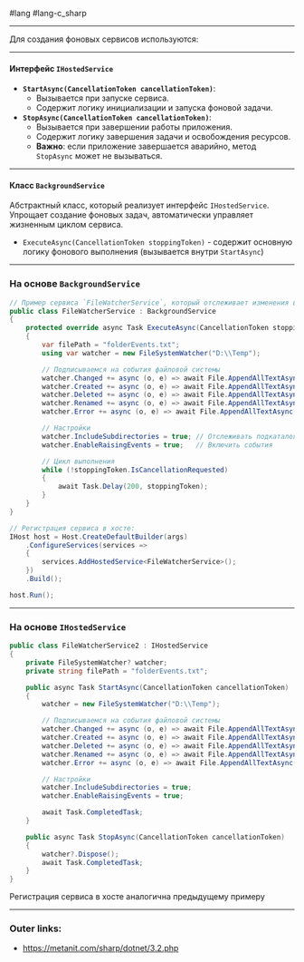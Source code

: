 #lang #lang-c_sharp

---
Для создания фоновых сервисов используются:

---
#### **Интерфейс `IHostedService`**

- **`StartAsync(CancellationToken cancellationToken)`**:
  - Вызывается при запуске сервиса.
  - Содержит логику инициализации и запуска фоновой задачи.
- **`StopAsync(CancellationToken cancellationToken)`**:
  - Вызывается при завершении работы приложения.
  - Содержит логику завершения задачи и освобождения ресурсов.
  - **Важно**: если приложение завершается аварийно, метод `StopAsync` может не вызываться.

---

#### **Класс `BackgroundService`**
Абстрактный класс, который реализует интерфейс `IHostedService`.
Упрощает создание фоновых задач, автоматически управляет жизненным циклом сервиса.

- `ExecuteAsync(CancellationToken stoppingToken)` - содержит основную логику фонового выполнения (вызывается внутри `StartAsync`)



---
### На основе `BackgroundService`
```csharp
// Пример сервиса `FileWatcherService`, который отслеживает изменения в папке:
public class FileWatcherService : BackgroundService
{
    protected override async Task ExecuteAsync(CancellationToken stoppingToken)
    {
        var filePath = "folderEvents.txt";
        using var watcher = new FileSystemWatcher("D:\\Temp");

        // Подписываемся на события файловой системы
        watcher.Changed += async (o, e) => await File.AppendAllTextAsync(filePath, $"{DateTime.Now} Changed: {e.FullPath}\n");
        watcher.Created += async (o, e) => await File.AppendAllTextAsync(filePath, $"{DateTime.Now} Created: {e.FullPath}\n");
        watcher.Deleted += async (o, e) => await File.AppendAllTextAsync(filePath, $"{DateTime.Now} Deleted: {e.FullPath}\n");
        watcher.Renamed += async (o, e) => await File.AppendAllTextAsync(filePath, $"{DateTime.Now} Renamed: {e.OldFullPath} to {e.FullPath}\n");
        watcher.Error += async (o, e) => await File.AppendAllTextAsync(filePath, $"{DateTime.Now} Error: {e.GetException().Message}\n");

        // Настройки
        watcher.IncludeSubdirectories = true; // Отслеживать подкаталоги
        watcher.EnableRaisingEvents = true;   // Включить события

        // Цикл выполнения
        while (!stoppingToken.IsCancellationRequested)
        {
            await Task.Delay(200, stoppingToken);
        }
    }
}
```

```csharp
// Регистрация сервиса в хосте:
IHost host = Host.CreateDefaultBuilder(args)
    .ConfigureServices(services =>
    {
        services.AddHostedService<FileWatcherService>();
    })
    .Build();

host.Run();
```

---
### На основе `IHostedService`
```csharp
public class FileWatcherService2 : IHostedService
{
    private FileSystemWatcher? watcher;
    private string filePath = "folderEvents.txt";

    public async Task StartAsync(CancellationToken cancellationToken)
    {
        watcher = new FileSystemWatcher("D:\\Temp");

        // Подписываемся на события файловой системы
        watcher.Changed += async (o, e) => await File.AppendAllTextAsync(filePath, $"{DateTime.Now} Changed: {e.FullPath}\n");
        watcher.Created += async (o, e) => await File.AppendAllTextAsync(filePath, $"{DateTime.Now} Created: {e.FullPath}\n");
        watcher.Deleted += async (o, e) => await File.AppendAllTextAsync(filePath, $"{DateTime.Now} Deleted: {e.FullPath}\n");
        watcher.Renamed += async (o, e) => await File.AppendAllTextAsync(filePath, $"{DateTime.Now} Renamed: {e.OldFullPath} to {e.FullPath}\n");
        watcher.Error += async (o, e) => await File.AppendAllTextAsync(filePath, $"{DateTime.Now} Error: {e.GetException().Message}\n");

        // Настройки
        watcher.IncludeSubdirectories = true;
        watcher.EnableRaisingEvents = true;

        await Task.CompletedTask;
    }

    public async Task StopAsync(CancellationToken cancellationToken)
    {
        watcher?.Dispose();
        await Task.CompletedTask;
    }
}
```

Регистрация сервиса в хосте аналогична предыдущему примеру

---
### Outer links:
- https://metanit.com/sharp/dotnet/3.2.php